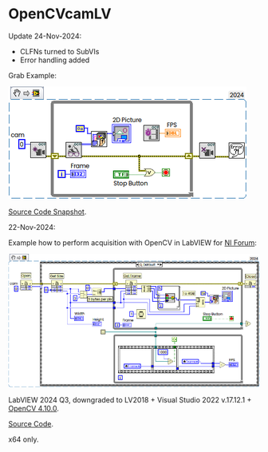 # OpenCVcamLV
Update 24-Nov-2024:

* CLFNs turned to SubVIs
* Error handling added

Grab Example:

![](assets/grab_example_v02.png)

[Source Code Snapshot](https://github.com/AndrDm/OpenCVcamLV/archive/refs/tags/v.0.2.zip).

22-Nov-2024:

Example how to perform acquisition with OpenCV in LabVIEW for [NI Forum](https://forums.ni.com/t5/LabVIEW/Labview-community-and-IMAQdx/m-p/4410512#M1299707):

![](assets/OpenCVcamSnippet.png)

LabVIEW 2024 Q3, downgraded to LV2018 + Visual Studio 2022 v.17.12.1 + [OpenCV 4.10.0](https://github.com/opencv/opencv/releases/tag/4.10.0).

[Source Code](https://github.com/AndrDm/OpenCVcamLV/archive/refs/tags/v.0.1.zip).

x64 only.

